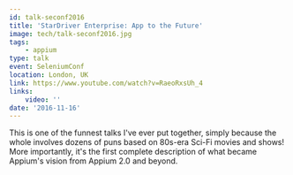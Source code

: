 ```yaml
---
id: talk-seconf2016
title: 'StarDriver Enterprise: App to the Future'
image: tech/talk-seconf2016.jpg
tags:
    - appium
type: talk
event: SeleniumConf
location: London, UK
link: https://www.youtube.com/watch?v=RaeoRxsUh_4
links:
    video: ''
date: '2016-11-16'
---
```


This is one of the funnest talks I've ever put together, simply because the whole involves dozens
of puns based on 80s-era Sci-Fi movies and shows! More importantly, it's the first complete
description of what became Appium's vision from Appium 2.0 and beyond.
